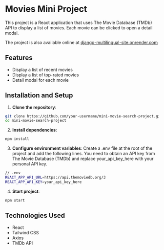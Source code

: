 # Movies Mini Project

This project is a React application that uses The Movie Database (TMDb) API to display a list of movies. Each movie can be clicked to open a detail modal.

The project is also available online at [django-multilingual-site.onrender.com](https://react-movies-api-theta.vercel.app/)

## Features

- Display a list of recent movies
- Display a list of top-rated movies
- Detail modal for each movie

## Installation and Setup

1. **Clone the repository**:
```bash
git clone https://github.com/your-username/mini-movie-search-project.git
cd mini-movie-search-project
````


2. **Install dependencies**:
```bash
npm install
````


3. **Configure environment variables**:
   Create a .env file at the root of the project and add the following lines. You need to obtain an API key from The Movie Database (TMDb) and replace your_api_key_here with your personal API key.
```bash
// .env
REACT_APP_API_URL=https://api.themoviedb.org/3
REACT_APP_API_KEY=your_api_key_here
````


4. **Start project**:
```bash
npm start
````

## Technologies Used

- React
- Tailwind CSS
- Axios
- TMDb API
